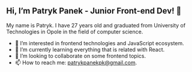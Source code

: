 ## Hi, I’m Patryk Panek - Junior Front-end Dev! 👋 
My name is Patryk. I have 27 years old and graduated from University of Technologies in Opole in the field of computer science.

- 👀 I’m interested in frontend technologies and JavaScript ecosystem.
- 🌱 I’m currently learning everything that is related with React.
- 💞️ I’m looking to collaborate on some frontend topics.
- 📫 How to reach me: patrykpanekpk@gmail.com.

<!---?
patrykpanek/patrykpanek is a ✨ special ✨ repository because its `README.md` (this file) appears on your GitHub profile.
You can click the Preview link to take a look at your changes.
--->
